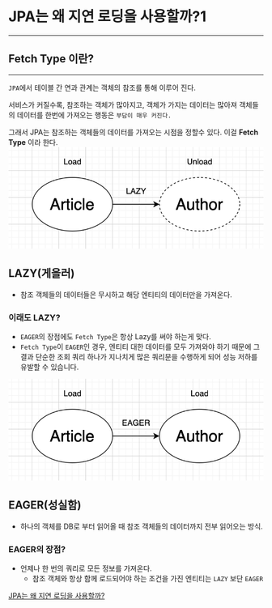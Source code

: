 # JPA는 왜 지연 로딩을 사용할까?1

---

## Fetch Type 이란?

---

`JPA`에서 테이블 간 연과 관계는 객체의 참조를 통해 이루어 진다.

서비스가 커질수록, 참조하는 객체가 많아지고, 객체가 가지는 데이터는 많아져 객체들의 데이터를 한번에 가져오는 행동은 `부담이 매우 커진다.`

그래서 JPA는 참조하는 객체들의 데이터를 가져오는 시점을 정할수 있다. 이걸 **Fetch Type** 이라 한다.
![](../../images/jpa/LAZY.png)

## LAZY(게을러)

- 참조 객체들의 데이터들은 무시하고 해당 엔티티의 데이터만을 가져온다.

### 이래도 LAZY?

- `EAGER`의 장점에도 `Fetch Type`은 항상 Lazy를 써야 하는게 맞다.
- `Fetch Type`이 `EAGER`인 경우, 엔티티 대한 데이터를 모두 가져와야 하기 때문에 그 결과 단순한 조회 쿼리 하나가 지나치게 많은 쿼리문을 수행하게 되어 성능 저하를 유발할 수 있습니다.

![](../../images/jpa/EAGER.png)

## EAGER(성실함)

- 하나의 객체를 DB로 부터 읽어올 때 참조 객체들의 데이터까지 전부 읽어오는 방식.

### **EAGER의 장점?**

- 언제나 한 번의 쿼리로 모든 정보를 가져온다.
    - 참조 객체와 항상 함께 로드되어야 하는 조건을 가진 엔티티는 `LAZY` 보단 `EAGER`

[JPA는 왜 지연 로딩을 사용할까?](https://velog.io/@bread_dd/JPA%EB%8A%94-%EC%99%9C-%EC%A7%80%EC%97%B0-%EB%A1%9C%EB%94%A9%EC%9D%84-%EC%82%AC%EC%9A%A9%ED%95%A0%EA%B9%8C)